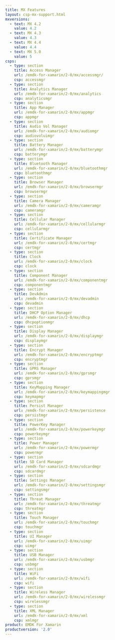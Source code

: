 ```yaml
---
title: MX Features
layout: csp-mx-support.html
mxversions:
  - text: MX 4.2
    value: 4.2
  - text: MX 4.3
    value: 4.3
  - text: MX 4.4
    value: 4.4
  - text: MX 5.0
    value: 5
csps:
  - type: section
    title: Access Manager
    url: /emdk-for-xamarin/2-0/mx/accessmgr/
    csp: accessmgr
  - type: section
    title: Analytics Manager
    url: /emdk-for-xamarin/2-0/mx/analytics
    csp: analyticsmgr
  - type: section
    title: App Manager
    url: /emdk-for-xamarin/2-0/mx/appmgr
    csp: appmgr
  - type: section
    title: Audio Vol Manager
    url: /emdk-for-xamarin/2-0/mx/audiomgr
    csp: audiovoluimgr
  - type: section
    title: Battery Manager
    url: /emdk-for-xamarin/2-0/mx/batterymgr
    csp: batterymgr
  - type: section
    title: Bluetooth Manager
    url: /emdk-for-xamarin/2-0/mx/bluetoothmgr
    csp: bluetoothmgr
  - type: section
    title: Browser Manager
    url: /emdk-for-xamarin/2-0/mx/browsermgr
    csp: browsermgr
  - type: section
    title: Camera Manager
    url: /emdk-for-xamarin/2-0/mx/cameramgr
    csp: cameramgr
  - type: section
    title: Cellular Manager
    url: /emdk-for-xamarin/2-0/mx/cellularmgr
    csp: cellularmgr
  - type: section
    title: Certificate Manager
    url: /emdk-for-xamarin/2-0/mx/certmgr
    csp: certmgr
  - type: section
    title: Clock
    url: /emdk-for-xamarin/2-0/mx/clock
    csp: clock
  - type: section
    title: Component Manager
    url: /emdk-for-xamarin/2-0/mx/componentmgr
    csp: componentmgr
  - type: section
    title: DevAdmin
    url: /emdk-for-xamarin/2-0/mx/devadmin
    csp: devadmin
  - type: section
    title: DHCP Option Manager
    url: /emdk-for-xamarin/2-0/mx/dhcp
    csp: dhcpoptionmgr
  - type: section
    title: Display Manager
    url: /emdk-for-xamarin/2-0/mx/displaymgr
    csp: displaymgr
  - type: section
    title: Encrypt Manager
    url: /emdk-for-xamarin/2-0/mx/encryptmgr
    csp: encryptmgr
  - type: section
    title: GPRS Manager
    url: /emdk-for-xamarin/2-0/mx/gprsmgr
    csp: gprsmgr
  - type: section
    title: KeyMapping Manager
    url: /emdk-for-xamarin/2-0/mx/keymappingmgr
    csp: keymapmgr
  - type: section
    title: Persist Manager
    url: /emdk-for-xamarin/2-0/mx/persistence
    csp: persistmgr
  - type: section
    title: PowerKey Manager
    url: /emdk-for-xamarin/2-0/mx/powerkeymgr
    csp: powerkeymgr
  - type: section
    title: Power Manager
    url: /emdk-for-xamarin/2-0/mx/powermgr
    csp: powermgr
  - type: section
    title: SD Card Manager
    url: /emdk-for-xamarin/2-0/mx/sdcardmgr
    csp: sdcardmgr
  - type: section
    title: Settings Manager
    url: /emdk-for-xamarin/2-0/mx/settingsmgr
    csp: settingsmgr
  - type: section
    title: Threat Manager
    url: /emdk-for-xamarin/2-0/mx/threatmgr
    csp: threatmgr
  - type: section
    title: Touch Manager
    url: /emdk-for-xamarin/2-0/mx/touchmgr
    csp: touchmgr
  - type: section
    title: UI Manager
    url: /emdk-for-xamarin/2-0/mx/uimgr
    csp: uimgr
  - type: section
    title: USB Manager
    url: /emdk-for-xamarin/2-0/mx/usbmgr
    csp: usbmgr
  - type: section
    title: WiFi
    url: /emdk-for-xamarin/2-0/mx/wifi
    csp: wifi
  - type: section
    title: Wireless Manager
    url: /emdk-for-xamarin/2-0/mx/wirelessmgr
    csp: wirelessmgr
  - type: section
    title: XML Manager
    url: /emdk-for-xamarin/2-0/mx/xml
    csp: xmlmgr
product: EMDK For Xamarin
productversion: '2.0'
---
```

 











